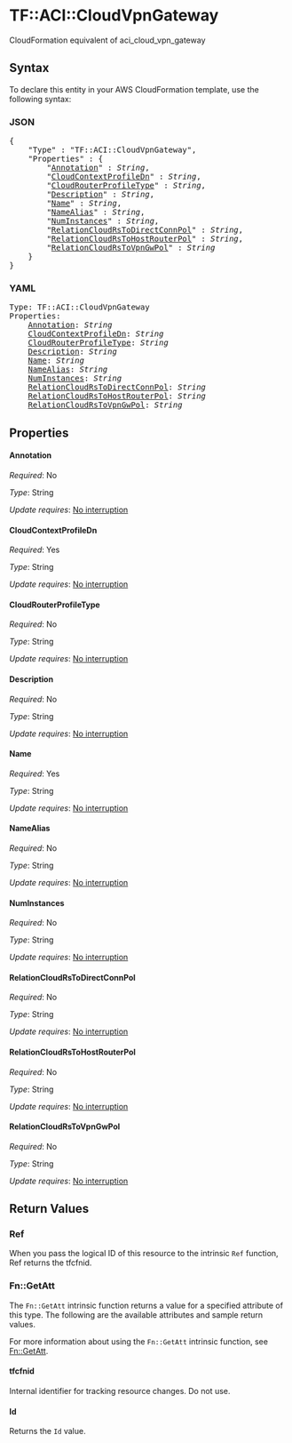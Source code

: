 # TF::ACI::CloudVpnGateway

CloudFormation equivalent of aci_cloud_vpn_gateway

## Syntax

To declare this entity in your AWS CloudFormation template, use the following syntax:

### JSON

<pre>
{
    "Type" : "TF::ACI::CloudVpnGateway",
    "Properties" : {
        "<a href="#annotation" title="Annotation">Annotation</a>" : <i>String</i>,
        "<a href="#cloudcontextprofiledn" title="CloudContextProfileDn">CloudContextProfileDn</a>" : <i>String</i>,
        "<a href="#cloudrouterprofiletype" title="CloudRouterProfileType">CloudRouterProfileType</a>" : <i>String</i>,
        "<a href="#description" title="Description">Description</a>" : <i>String</i>,
        "<a href="#name" title="Name">Name</a>" : <i>String</i>,
        "<a href="#namealias" title="NameAlias">NameAlias</a>" : <i>String</i>,
        "<a href="#numinstances" title="NumInstances">NumInstances</a>" : <i>String</i>,
        "<a href="#relationcloudrstodirectconnpol" title="RelationCloudRsToDirectConnPol">RelationCloudRsToDirectConnPol</a>" : <i>String</i>,
        "<a href="#relationcloudrstohostrouterpol" title="RelationCloudRsToHostRouterPol">RelationCloudRsToHostRouterPol</a>" : <i>String</i>,
        "<a href="#relationcloudrstovpngwpol" title="RelationCloudRsToVpnGwPol">RelationCloudRsToVpnGwPol</a>" : <i>String</i>
    }
}
</pre>

### YAML

<pre>
Type: TF::ACI::CloudVpnGateway
Properties:
    <a href="#annotation" title="Annotation">Annotation</a>: <i>String</i>
    <a href="#cloudcontextprofiledn" title="CloudContextProfileDn">CloudContextProfileDn</a>: <i>String</i>
    <a href="#cloudrouterprofiletype" title="CloudRouterProfileType">CloudRouterProfileType</a>: <i>String</i>
    <a href="#description" title="Description">Description</a>: <i>String</i>
    <a href="#name" title="Name">Name</a>: <i>String</i>
    <a href="#namealias" title="NameAlias">NameAlias</a>: <i>String</i>
    <a href="#numinstances" title="NumInstances">NumInstances</a>: <i>String</i>
    <a href="#relationcloudrstodirectconnpol" title="RelationCloudRsToDirectConnPol">RelationCloudRsToDirectConnPol</a>: <i>String</i>
    <a href="#relationcloudrstohostrouterpol" title="RelationCloudRsToHostRouterPol">RelationCloudRsToHostRouterPol</a>: <i>String</i>
    <a href="#relationcloudrstovpngwpol" title="RelationCloudRsToVpnGwPol">RelationCloudRsToVpnGwPol</a>: <i>String</i>
</pre>

## Properties

#### Annotation

_Required_: No

_Type_: String

_Update requires_: [No interruption](https://docs.aws.amazon.com/AWSCloudFormation/latest/UserGuide/using-cfn-updating-stacks-update-behaviors.html#update-no-interrupt)

#### CloudContextProfileDn

_Required_: Yes

_Type_: String

_Update requires_: [No interruption](https://docs.aws.amazon.com/AWSCloudFormation/latest/UserGuide/using-cfn-updating-stacks-update-behaviors.html#update-no-interrupt)

#### CloudRouterProfileType

_Required_: No

_Type_: String

_Update requires_: [No interruption](https://docs.aws.amazon.com/AWSCloudFormation/latest/UserGuide/using-cfn-updating-stacks-update-behaviors.html#update-no-interrupt)

#### Description

_Required_: No

_Type_: String

_Update requires_: [No interruption](https://docs.aws.amazon.com/AWSCloudFormation/latest/UserGuide/using-cfn-updating-stacks-update-behaviors.html#update-no-interrupt)

#### Name

_Required_: Yes

_Type_: String

_Update requires_: [No interruption](https://docs.aws.amazon.com/AWSCloudFormation/latest/UserGuide/using-cfn-updating-stacks-update-behaviors.html#update-no-interrupt)

#### NameAlias

_Required_: No

_Type_: String

_Update requires_: [No interruption](https://docs.aws.amazon.com/AWSCloudFormation/latest/UserGuide/using-cfn-updating-stacks-update-behaviors.html#update-no-interrupt)

#### NumInstances

_Required_: No

_Type_: String

_Update requires_: [No interruption](https://docs.aws.amazon.com/AWSCloudFormation/latest/UserGuide/using-cfn-updating-stacks-update-behaviors.html#update-no-interrupt)

#### RelationCloudRsToDirectConnPol

_Required_: No

_Type_: String

_Update requires_: [No interruption](https://docs.aws.amazon.com/AWSCloudFormation/latest/UserGuide/using-cfn-updating-stacks-update-behaviors.html#update-no-interrupt)

#### RelationCloudRsToHostRouterPol

_Required_: No

_Type_: String

_Update requires_: [No interruption](https://docs.aws.amazon.com/AWSCloudFormation/latest/UserGuide/using-cfn-updating-stacks-update-behaviors.html#update-no-interrupt)

#### RelationCloudRsToVpnGwPol

_Required_: No

_Type_: String

_Update requires_: [No interruption](https://docs.aws.amazon.com/AWSCloudFormation/latest/UserGuide/using-cfn-updating-stacks-update-behaviors.html#update-no-interrupt)

## Return Values

### Ref

When you pass the logical ID of this resource to the intrinsic `Ref` function, Ref returns the tfcfnid.

### Fn::GetAtt

The `Fn::GetAtt` intrinsic function returns a value for a specified attribute of this type. The following are the available attributes and sample return values.

For more information about using the `Fn::GetAtt` intrinsic function, see [Fn::GetAtt](https://docs.aws.amazon.com/AWSCloudFormation/latest/UserGuide/intrinsic-function-reference-getatt.html).

#### tfcfnid

Internal identifier for tracking resource changes. Do not use.

#### Id

Returns the <code>Id</code> value.

